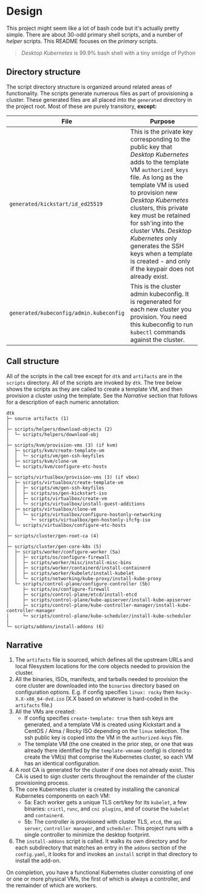 # Design

This project might seem like a lot of bash code but it's actually pretty simple. There are about 30-odd primary shell scripts, and a number of *helper* scripts. This README focuses on the *primary* scripts.

> _Desktop Kubernetes_ is 99.9% bash shell with a tiny smidge of Python

## Directory structure

The script directory structure is organized around related areas of functionality. The scripts generate numerous files as part of provisioning a cluster. These generated files are all placed into the `generated` directory in the project root. Most of these are purely transitory, **except:**

| File | Purpose |
|-|-|
| `generated/kickstart/id_ed25519` | This is the private key corresponding to the public key that _Desktop Kubernetes_ adds to the template VM `authorized_keys` file. As long as the template VM is used to provision new _Desktop Kubernetes_ clusters, this private key must be retained for ssh'ing into the cluster VMs. _Desktop Kubernetes_ only generates the SSH keys when a template is created - and only if the keypair does not already exist. |
| `generated/kubeconfig/admin.kubeconfig` | This is the cluster admin kubeconfig. It is regenerated for each new cluster you provision. You need this kubeconfig to run `kubectl` commands against the cluster. |

## Call structure

All of the scripts in the call tree except for `dtk` and `artifacts` are in the `scripts` directory. All of the scripts are invoked by `dtk`. The tree below shows the scripts as they are called to create a template VM, and then provision a cluster using the template. See the _Narrative_ section that follows for a description of each numeric annotation:

```
dtk
├─ source artifacts (1)
│
├─ scripts/helpers/download-objects (2)
│  └─ scripts/helpers/download-obj
│
├─ scripts/kvm/provision-vms (3) (if kvm)
│  ├─ scripts/kvm/create-template-vm
│  │  └─ scripts/vm/gen-ssh-keyfiles
│  ├─ scripts/kvm/clone-vm
│  └─ scripts/kvm/configure-etc-hosts
│
├─ scripts/virtualbox/provision-vms (3) (if vbox)
│  ├─ scripts/virtualbox/create-template-vm
│  │  ├─ scripts/vm/gen-ssh-keyfiles
│  │  ├─ scripts/os/gen-kickstart-iso
│  │  ├─ scripts/virtualbox/create-vm
│  │  └─ scripts/virtualbox/install-guest-additions
│  ├─ scripts/virtualbox/clone-vm
│  │  └─ scripts/virtualbox/configure-hostonly-networking
│  │     └─ scripts/virtualbox/gen-hostonly-ifcfg-iso
│  └─ scripts/virtualbox/configure-etc-hosts
│
├─ scripts/cluster/gen-root-ca (4)
│
├─ scripts/cluster/gen-core-k8s (5)
│  ├─ scripts/worker/configure-worker (5a)
│  │  ├─ scripts/os/configure-firewall
│  │  ├─ scripts/worker/misc/install-misc-bins
│  │  ├─ scripts/worker/containerd/install-containerd
│  │  ├─ scripts/worker/kubelet/install-kubelet
│  │  └─ scripts/networking/kube-proxy/install-kube-proxy
│  └─ scripts/control-plane/configure-controller (5b)
│     ├─ scripts/os/configure-firewall
│     ├─ scripts/control-plane/etcd/install-etcd
│     ├─ scripts/control-plane/kube-apiserver/install-kube-apiserver
│     ├─ scripts/control-plane/kube-controller-manager/install-kube-controller-manager
│     └─ scripts/control-plane/kube-scheduler/install-kube-scheduler
|
└─ scripts/addons/install-addons (6)
```

## Narrative

1. The `artifacts` file is sourced, which defines all the upstream URLs and local filesystem locations for the core objects needed to provision the cluster.
2. All the binaries, ISOs, manifests, and tarballs needed to provision the core cluster are downloaded into the `binaries` directory based on configuration options. E.g. if config specifies `linux: rocky` then `Rocky-X.X-x86_64-dvd.iso` (X.X based on whatever is hard-coded in the `artifacts` file.)
3. All the VMs are created:
    - If config specifies `create-template: true` then ssh keys are generated, and a template VM is created using Kickstart and a CentOS / Alma / Rocky ISO depending on the `linux` selection. The ssh public key is copied into the VM in the `authorized-keys` file.
    - The template VM (the one created in the prior step, or one that was already there identified by the `template-vmname` config) is cloned to create the VM(s) that comprise the Kubernetes cluster, so each VM has an identical configuration.
4. A root CA is generated for the cluster if one does not already exist. This CA is used to sign cluster certs throughout the remainder of the cluster provisioning process.
5. The core Kubernetes cluster is created by installing the canonical Kubernetes components on each VM:
    - 5a: Each worker gets a unique TLS cert/key for its `kubelet`, a few binaries: `crictl`, `runc`, and `cni plugins`, and of course the `kubelet` and `containerd`.
    - 5b: The controller is provisioned with cluster TLS, `etcd`, the `api server`, `controller manager`, and `scheduler`. This project runs with a single controller to minimize the desktop footprint.
6. The `install-addons` script is called. It walks its own directory and for each subdirectory that matches an entry in the `addons` section of the `config.yaml`, it looks for and invokes an `install` script in that directory to install the add-on.

On completion, you have a functional Kubernetes cluster consisting of one or one or more physical VMs, the first of which is always a controller, and the remainder of which are workers.
